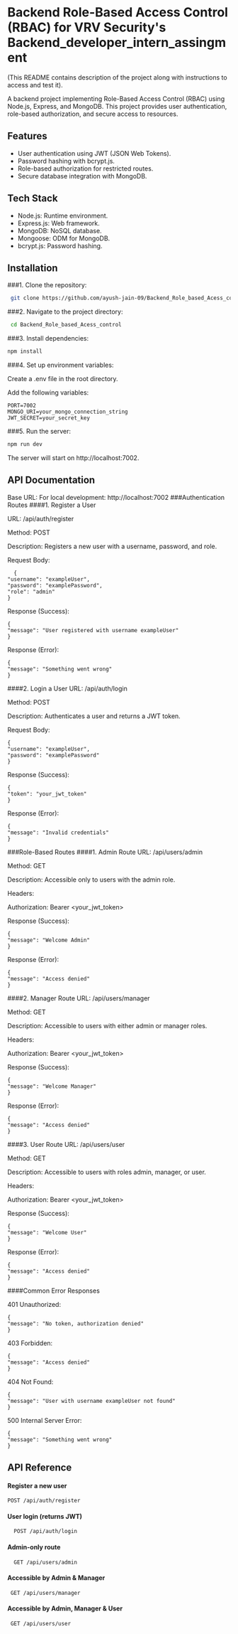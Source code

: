 
# Backend Role-Based Access Control (RBAC) for VRV Security's Backend_developer_intern_assingment
(This README contains description of the project  along with instructions to access and test it).

A backend project implementing Role-Based Access Control (RBAC) using Node.js, Express, and MongoDB. This project provides user authentication, role-based authorization, and secure access to resources.


## Features

- User authentication using JWT (JSON Web Tokens).
- Password hashing with bcrypt.js.
- Role-based authorization for restricted routes.
- Secure database integration with MongoDB.

## Tech Stack

- Node.js: Runtime environment.
- Express.js: Web framework.
- MongoDB: NoSQL database.
- Mongoose: ODM for MongoDB.
- bcrypt.js: Password hashing.


## Installation

###1. Clone the repository:

```bash
 git clone https://github.com/ayush-jain-09/Backend_Role_based_Acess_control.git
```
###2. Navigate to the project directory:

```bash
 cd Backend_Role_based_Acess_control
```
###3. Install dependencies:

```bash
npm install
```
###4. Set up environment variables:

Create a .env file in the root directory.

Add the following variables:
```plaintext
PORT=7002
MONGO_URI=your_mongo_connection_string
JWT_SECRET=your_secret_key
```
###5. Run the server:

```bash
npm run dev
```
The server will start on http://localhost:7002.
    
## API Documentation

Base URL: 
For local development: http://localhost:7002
###Authentication Routes
####1. Register a User

URL: /api/auth/register

Method: POST

Description: Registers a new user with a username, password, and role.

Request Body:
```
  {
"username": "exampleUser",
"password": "examplePassword",
"role": "admin"
}
```


Response (Success):
```
{
"message": "User registered with username exampleUser"
}
```

Response (Error):
```
{
"message": "Something went wrong"
}
```

####2. Login a User
URL: /api/auth/login

Method: POST

Description: Authenticates a user and returns a JWT token.

Request Body:
```
{
"username": "exampleUser",
"password": "examplePassword"
}
```
Response (Success):
```
{
"token": "your_jwt_token"
}
```
Response (Error):
```
{
"message": "Invalid credentials"
}
```

###Role-Based Routes
####1. Admin Route
URL: /api/users/admin

Method: GET

Description: Accessible only to users with the admin role.

Headers:

Authorization: Bearer <your_jwt_token>

Response (Success):
```
{
"message": "Welcome Admin"
}
```
Response (Error):
```
{
"message": "Access denied"
}
```

####2. Manager Route
URL: /api/users/manager

Method: GET

Description: Accessible to users with either admin or manager roles.

Headers:

Authorization: Bearer <your_jwt_token>

Response (Success):
```
{
"message": "Welcome Manager"
}
```
Response (Error):
```
{
"message": "Access denied"
}
```

####3. User Route
URL: /api/users/user

Method: GET

Description: Accessible to users with roles admin, manager, or user.

Headers:

Authorization: Bearer <your_jwt_token>

Response (Success):
```
{
"message": "Welcome User"
}
```
Response (Error):
```
{
"message": "Access denied"
}
```

####Common Error Responses

401 Unauthorized:
```
{
"message": "No token, authorization denied"
}
```

403 Forbidden:
```
{
"message": "Access denied"
}
```

404 Not Found:
```
{
"message": "User with username exampleUser not found"
}
```

500 Internal Server Error:
```
{
"message": "Something went wrong"
}
```
## API Reference

####  Register a new user

```http
POST /api/auth/register
```
#### User login (returns JWT)

```http
  POST /api/auth/login
  ```
  #### Admin-only route

```http
  GET /api/users/admin
  ```
  #### Accessible by Admin & Manager

```http
 GET /api/users/manager
  ```
  #### Accessible by Admin, Manager & User

```http
 GET /api/users/user
  ```

